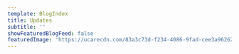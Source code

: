 ```yaml
---
template: BlogIndex
title: Updates
subtitle: ''
showFeaturedBlogFeed: false
featuredImage: 'https://ucarecdn.com/83a3c73d-f234-4086-9fad-cee3a9626230/'
---
```

